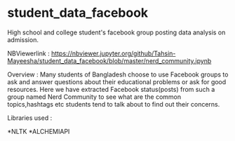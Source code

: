 # student_data_facebook

High school and college student's facebook group posting data analysis on admission.

NBViewerlink : https://nbviewer.jupyter.org/github/Tahsin-Mayeesha/student_data_facebook/blob/master/nerd_community.ipynb

Overview : Many students of Bangladesh choose to use Facebook groups to ask and answer questions about their educational problems or ask for good resources. Here we have extracted Facebook status(posts) from such a group named Nerd Community to see what are the common topics,hashtags etc students tend to talk about to find out their concerns.

Libraries used : 

*NLTK
*ALCHEMIAPI 


